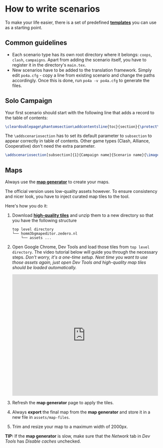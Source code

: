 # How to write scenarios

To make your life easier, there is a set of predefined [**templates**](https://github.com/qwrtln/Homm3BG-mission-book/tree/main/templates) you can use as a starting point.

## Common guidelines

- Each scenario type has its own root directory where it belongs: `coops`, `clash`, `campaigns`. Apart from adding the scenario itself, you have to register it in the directory's `main.tex`.
- New scenarios have to be added to the translation framework. Simply edit `po4a.cfg` - copy a line from existing scenario and change the paths accordingly. Once this is done, run `po4a -v po4a.cfg` to generate the files.

## Solo Campaign

Your first scenario should start with the following line that adds a record to the table of contents:

```latex
\cleardoublepage\phantomsection\addcontentsline{toc}{section}{\protect\numberline{} {} {} {} {}<Campaign Name Here>}
```

The `\addscenariosection` has to set its default parameter to `subsection` to appear correctly in table of contents. Other game types (Clash, Alliance, Cooperative) don't need the extra parameter.

```latex
\addscenariosection[subsection]{1}{Campaign name}{Scenario name}{\images/title.png}
```

## Maps

Always use the [**map generator**](http://homm3bgmapeditor.zedero.nl/) to create your maps.

The official version uses low-quality assets however. To ensure consistency and nicer look, you have to inject curated map tiles to the tool.

Here's how you do it:

1. Download [**high-quality tiles**](https://drive.google.com/file/d/1d2iTxc_dUNzT3h-jSftbV1v-BxiYshtl/view?usp=drive_link) and unzip them to a new directory so that you have the following structure

    ```
    top level directory
    └── homm3bgmapeditor.zedero.nl
        └── assets ...
    ```

2. Open Google Chrome, Dev Tools and load those tiles from `top level directory`. The video tutorial below will guide you through the necessary steps. *Don't worry, it's a one-time setup. Next time you want to use those assets again, just open Dev Tools and high-quality map tiles should be loaded automatically.*

    <iframe 
        width="100%" 
        height="400" 
        src="https://www.youtube.com/embed/YymgXc-JMiY?si=PjG_t4RgkWjsg1si" 
        title="HOMM3 BG Map Generator (High Quality Map Tiles)" 
        frameborder="0" 
        allow="accelerometer; autoplay; clipboard-write; encrypted-media; gyroscope; picture-in-picture; web-share" referrerpolicy="strict-origin-when-cross-origin" 
        allowfullscreen></iframe>

3. Refresh the **map generator** page to apply the tiles.

4. Always **export** the final map from the **map generator** and store it in a new file in `assets/map-files`.

5. Trim and resize your map to a maximum width of 2000px.

**TIP:** If the **map generator** is slow, make sure that the *Network* tab in *Dev Tools* has *Disable caches* unchecked.
